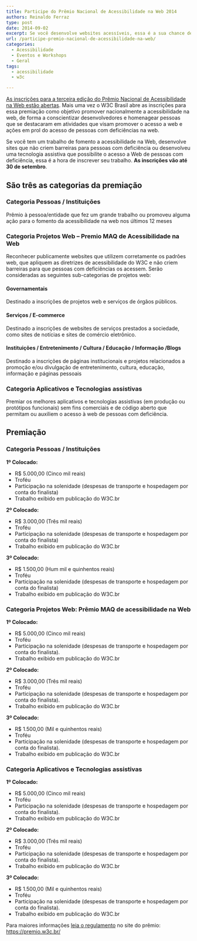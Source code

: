 ```yaml
---
title: Participe do Prêmio Nacional de Acessibilidade na Web 2014
authors: Reinaldo Ferraz
type: post
date: 2014-09-02
excerpt: Se você desenvolve websites acessíveis, essa é a sua chance de ter o trabalho reconhecido no Prêmio Todos@Web
url: /participe-premio-nacional-de-acessibilidade-na-web/
categories:
  - Acessibilidade
  - Eventos e Workshops
  - Geral
tags:
  - acessibilidade
  - w3c

---
```

[As inscrições para a terceira edição do Prêmio Nacional de Acessibilidade na Web estão abertas][1]. Mais uma vez o W3C Brasil abre as inscrições para essa premiação como objetivo promover nacionalmente a acessibilidade na web, de forma a conscientizar desenvolvedores e homenagear pessoas que se destacaram em atividades que visam promover o acesso a web e ações em prol do acesso de pessoas com deficiências na web.

Se você tem um trabalho de fomento a acessibilidade na Web, desenvolve sites que não criem barreiras para pessoas com deficiência ou desenvolveu uma tecnologia assistiva que possibilite o acesso a Web de pessoas com deficiência, essa é a hora de inscrever seu trabalho. **As inscrições vão até 30 de setembro**.

## São três as categorias da premiação

### Categoria Pessoas / Instituições

Prêmio à pessoa/entidade que fez um grande trabalho ou promoveu alguma ação para o fomento da acessibilidade na web nos últimos 12 meses

### Categoria Projetos Web &#8211; Premio MAQ de Acessibilidade na Web

Reconhecer publicamente websites que utilizem corretamente os padrões web, que apliquem as diretrizes de acessibilidade do W3C e não criem barreiras para que pessoas com deficiências os acessem. Serão consideradas as seguintes sub-categorias de projetos web:

#### Governamentais

Destinado a inscrições de projetos web e serviços de órgãos públicos.

#### Serviços / E-commerce

Destinado a inscrições de websites de serviços prestados a sociedade, como sites de notícias e sites de comércio eletrônico.

#### Instituições / Entretenimento / Cultura / Educação / Informação /Blogs

Destinado a inscrições de páginas institucionais e projetos relacionados a promoção e/ou divulgação de entretenimento, cultura, educação, informação e páginas pessoais

### Categoria Aplicativos e Tecnologias assistivas

Premiar os melhores aplicativos e tecnologias assistivas (em produção ou protótipos funcionais) sem fins comerciais e de código aberto que permitam ou auxiliem o acesso à web de pessoas com deficiência.

## Premiação

### Categoria Pessoas / Institui&ccedil;&otilde;es

**1&ordm; Colocado:**

  * R$ 5.000,00 (Cinco mil reais)
  * Trof&eacute;u
  * Participa&ccedil;&atilde;o na solenidade (despesas de transporte e hospedagem por conta do finalista)
  * Trabalho exibido em publica&ccedil;&atilde;o do W3C.br 

**2&ordm; Colocado:**

  * R$ 3.000,00 (Tr&ecirc;s mil reais)
  * Trof&eacute;u
  * Participa&ccedil;&atilde;o na solenidade (despesas de transporte e hospedagem por conta do finalista)
  * Trabalho exibido em publica&ccedil;&atilde;o do W3C.br 

**3&ordm; Colocado:**

  * R$ 1.500,00 (Hum mil e quinhentos reais)
  * Trof&eacute;u
  * Participa&ccedil;&atilde;o na solenidade (despesas de transporte e hospedagem por conta do finalista)
  * Trabalho exibido em publica&ccedil;&atilde;o do W3C.br 

### Categoria Projetos Web: Prêmio MAQ de acessibilidade na Web

**1&ordm; Colocado:**

  * R$ 5.000,00 (Cinco mil reais)
  * Trof&eacute;u
  * Participa&ccedil;&atilde;o na solenidade (despesas de transporte e hospedagem por conta do finalista).
  * Trabalho exibido em publica&ccedil;&atilde;o do W3C.br 

**2&ordm; Colocado:**

  * R$ 3.000,00 (Tr&ecirc;s mil reais)
  * Trof&eacute;u
  * Participa&ccedil;&atilde;o na solenidade (despesas de transporte e hospedagem por conta do finalista).
  * Trabalho exibido em publica&ccedil;&atilde;o do W3C.br 

**3&ordm; Colocado:**

  * R$ 1.500,00 (Mil e quinhentos reais)
  * Trof&eacute;u
  * Participa&ccedil;&atilde;o na solenidade (despesas de transporte e hospedagem por conta do finalista).
  * Trabalho exibido em publica&ccedil;&atilde;o do W3C.br 

### Categoria Aplicativos e Tecnologias assistivas

**1&ordm; Colocado:**

  * R$ 5.000,00 (Cinco mil reais)
  * Trof&eacute;u
  * Participa&ccedil;&atilde;o na solenidade (despesas de transporte e hospedagem por conta do finalista).
  * Trabalho exibido em publica&ccedil;&atilde;o do W3C.br 

**2&ordm; Colocado:**

  * R$ 3.000,00 (Tr&ecirc;s mil reais)
  * Trof&eacute;u
  * Participa&ccedil;&atilde;o na solenidade (despesas de transporte e hospedagem por conta do finalista).
  * Trabalho exibido em publica&ccedil;&atilde;o do W3C.br 

**3&ordm; Colocado:**

  * R$ 1.500,00 (Mil e quinhentos reais)
  * Trof&eacute;u
  * Participa&ccedil;&atilde;o na solenidade (despesas de transporte e hospedagem por conta do finalista).
  * Trabalho exibido em publica&ccedil;&atilde;o do W3C.br 

Para maiores informações [leia o regulamento][2] no site do prêmio: <https://premio.w3c.br/>

 [1]: https://premio.w3c.br/inscricoes/
 [2]: https://premio.w3c.br/regulamento/